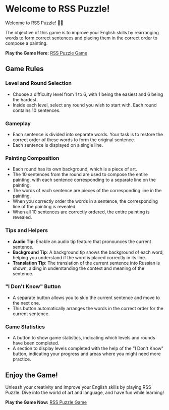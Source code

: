 # Welcome to RSS Puzzle!

Welcome to RSS Puzzle! 🎨🧩

The objective of this game is to improve your English skills by rearranging words to form correct sentences and placing them in the correct order to compose a painting.

**Play the Game Here:** [RSS Puzzle Game](https://rss-puzzle.onrender.com)

## Game Rules

### Level and Round Selection
- Choose a difficulty level from 1 to 6, with 1 being the easiest and 6 being the hardest.
- Inside each level, select any round you wish to start with. Each round contains 10 sentences.

### Gameplay
- Each sentence is divided into separate words. Your task is to restore the correct order of these words to form the original sentence.
- Each sentence is displayed on a single line.

### Painting Composition
- Each round has its own background, which is a piece of art.
- The 10 sentences from the round are used to compose the entire painting, with each sentence corresponding to a separate line on the painting.
- The words of each sentence are pieces of the corresponding line in the painting.
- When you correctly order the words in a sentence, the corresponding line of the painting is revealed.
- When all 10 sentences are correctly ordered, the entire painting is revealed.

### Tips and Helpers
- **Audio Tip**: Enable an audio tip feature that pronounces the current sentence.
- **Background Tip**: A background tip shows the background of each word, helping you understand if the word is placed correctly in its line.
- **Translation Tip**: The translation of the current sentence into Russian is shown, aiding in understanding the context and meaning of the sentence.

### "I Don't Know" Button
- A separate button allows you to skip the current sentence and move to the next one.
- This button automatically arranges the words in the correct order for the current sentence.

### Game Statistics
- A button to show game statistics, indicating which levels and rounds have been completed.
- A section to display levels completed with the help of the "I Don't Know" button, indicating your progress and areas where you might need more practice.

## Enjoy the Game!
Unleash your creativity and improve your English skills by playing RSS Puzzle. Dive into the world of art and language, and have fun while learning!

**Play the Game Now:** [RSS Puzzle Game](https://rss-puzzle.onrender.com)
